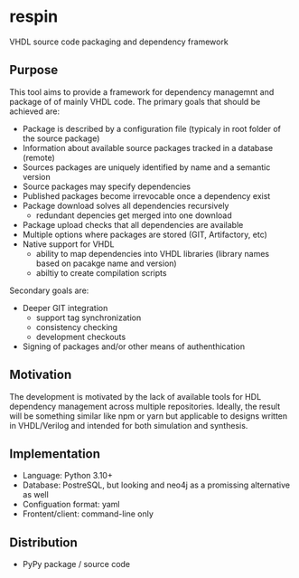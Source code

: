 # respin
VHDL source code packaging and dependency framework

## Purpose
This tool aims to provide a framework for dependency managemnt and package of of mainly VHDL code.
The primary goals that should be achieved are:
- Package is described by a configuration file (typicaly in root folder of the source package)
- Information about available source packages tracked in a database (remote)
- Sources packages are uniquely identified by name and a semantic version
- Source packages may specify dependencies
- Published packages become irrevocable once a dependency exist
- Package download solves all dependencies recursively
  - redundant depencies get merged into one download
- Package upload checks that all dependencies are available
- Multiple options where packages are stored (GIT, Artifactory, etc)
- Native support for VHDL
  - ability to map dependencies into VHDL libraries (library names based on pacakge name and version)
  - abiltiy to create compilation scripts

Secondary goals are:
- Deeper GIT integration
  - support tag synchronization
  - consistency checking
  - development checkouts
- Signing of packages and/or other means of authenthication

## Motivation
The development is motivated by the lack of available tools for HDL dependency management across multiple repositories.
Ideally, the result will be something similar like npm or yarn but applicable to designs written in VHDL/Verilog and
intended for both simulation and synthesis. 

## Implementation
- Language: Python 3.10+
- Database: PostreSQL, but looking and neo4j as a promissing alternative as well
- Configuation format: yaml
- Frontent/client: command-line only

## Distribution
- PyPy package / source code

